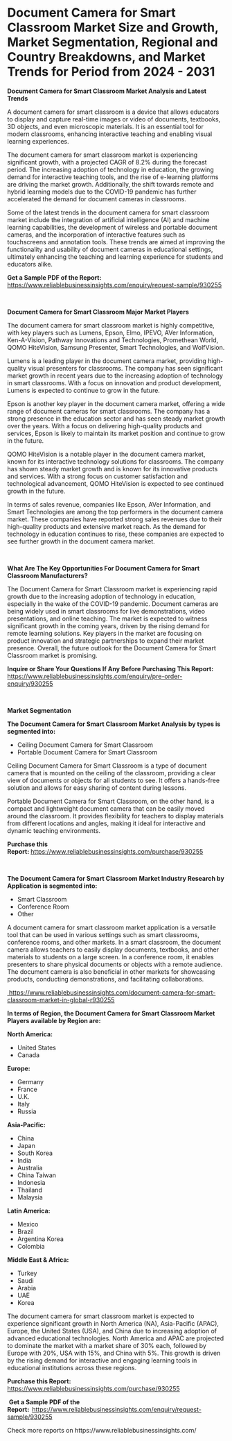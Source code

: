 <p><h1>Document Camera for Smart Classroom Market Size and Growth, Market Segmentation, Regional and Country Breakdowns, and Market Trends for Period from 2024 -  2031</h1></p><p><strong>Document Camera for Smart Classroom Market Analysis and Latest Trends</strong></p>
<p><p>A document camera for smart classroom is a device that allows educators to display and capture real-time images or video of documents, textbooks, 3D objects, and even microscopic materials. It is an essential tool for modern classrooms, enhancing interactive teaching and enabling visual learning experiences.</p><p>The document camera for smart classroom market is experiencing significant growth, with a projected CAGR of 8.2% during the forecast period. The increasing adoption of technology in education, the growing demand for interactive teaching tools, and the rise of e-learning platforms are driving the market growth. Additionally, the shift towards remote and hybrid learning models due to the COVID-19 pandemic has further accelerated the demand for document cameras in classrooms.</p><p>Some of the latest trends in the document camera for smart classroom market include the integration of artificial intelligence (AI) and machine learning capabilities, the development of wireless and portable document cameras, and the incorporation of interactive features such as touchscreens and annotation tools. These trends are aimed at improving the functionality and usability of document cameras in educational settings, ultimately enhancing the teaching and learning experience for students and educators alike.</p></p>
<p><strong>Get a Sample PDF of the Report:&nbsp;</strong> <a href="https://www.reliablebusinessinsights.com/enquiry/request-sample/930255">https://www.reliablebusinessinsights.com/enquiry/request-sample/930255</a></p>
<p>&nbsp;</p>
<p><strong>Document Camera for Smart Classroom Major Market Players</strong></p>
<p><p>The document camera for smart classroom market is highly competitive, with key players such as Lumens, Epson, Elmo, IPEVO, AVer Information, Ken-A-Vision, Pathway Innovations and Technologies, Promethean World, QOMO HiteVision, Samsung Presenter, Smart Technologies, and WolfVision.</p><p>Lumens is a leading player in the document camera market, providing high-quality visual presenters for classrooms. The company has seen significant market growth in recent years due to the increasing adoption of technology in smart classrooms. With a focus on innovation and product development, Lumens is expected to continue to grow in the future.</p><p>Epson is another key player in the document camera market, offering a wide range of document cameras for smart classrooms. The company has a strong presence in the education sector and has seen steady market growth over the years. With a focus on delivering high-quality products and services, Epson is likely to maintain its market position and continue to grow in the future.</p><p>QOMO HiteVision is a notable player in the document camera market, known for its interactive technology solutions for classrooms. The company has shown steady market growth and is known for its innovative products and services. With a strong focus on customer satisfaction and technological advancement, QOMO HiteVision is expected to see continued growth in the future.</p><p>In terms of sales revenue, companies like Epson, AVer Information, and Smart Technologies are among the top performers in the document camera market. These companies have reported strong sales revenues due to their high-quality products and extensive market reach. As the demand for technology in education continues to rise, these companies are expected to see further growth in the document camera market.</p></p>
<p>&nbsp;</p>
<p><strong>What Are The Key Opportunities For Document Camera for Smart Classroom Manufacturers?</strong></p>
<p><p>The Document Camera for Smart Classroom market is experiencing rapid growth due to the increasing adoption of technology in education, especially in the wake of the COVID-19 pandemic. Document cameras are being widely used in smart classrooms for live demonstrations, video presentations, and online teaching. The market is expected to witness significant growth in the coming years, driven by the rising demand for remote learning solutions. Key players in the market are focusing on product innovation and strategic partnerships to expand their market presence. Overall, the future outlook for the Document Camera for Smart Classroom market is promising.</p></p>
<p><strong>Inquire or Share Your Questions If Any Before Purchasing This Report:</strong> <a href="https://www.reliablebusinessinsights.com/enquiry/pre-order-enquiry/930255">https://www.reliablebusinessinsights.com/enquiry/pre-order-enquiry/930255</a></p>
<p>&nbsp;</p>
<p><strong>Market Segmentation</strong></p>
<p><strong>The Document Camera for Smart Classroom Market Analysis by types is segmented into:</strong></p>
<p><ul><li>Ceiling Document Camera for Smart Classroom</li><li>Portable Document Camera for Smart Classroom</li></ul></p>
<p><p>Ceiling Document Camera for Smart Classroom is a type of document camera that is mounted on the ceiling of the classroom, providing a clear view of documents or objects for all students to see. It offers a hands-free solution and allows for easy sharing of content during lessons. </p><p>Portable Document Camera for Smart Classroom, on the other hand, is a compact and lightweight document camera that can be easily moved around the classroom. It provides flexibility for teachers to display materials from different locations and angles, making it ideal for interactive and dynamic teaching environments.</p></p>
<p><strong>Purchase this Report:&nbsp;</strong><a href="https://www.reliablebusinessinsights.com/purchase/930255">https://www.reliablebusinessinsights.com/purchase/930255</a></p>
<p>&nbsp;</p>
<p><strong>The Document Camera for Smart Classroom Market Industry Research by Application is segmented into:</strong></p>
<p><ul><li>Smart Classroom</li><li>Conference Room</li><li>Other</li></ul></p>
<p><p>A document camera for smart classroom market application is a versatile tool that can be used in various settings such as smart classrooms, conference rooms, and other markets. In a smart classroom, the document camera allows teachers to easily display documents, textbooks, and other materials to students on a large screen. In a conference room, it enables presenters to share physical documents or objects with a remote audience. The document camera is also beneficial in other markets for showcasing products, conducting demonstrations, and facilitating collaborations.</p></p>
<p><a href="https://www.reliablebusinessinsights.com/document-camera-for-smart-classroom-market-in-global-r930255">&nbsp;https://www.reliablebusinessinsights.com/document-camera-for-smart-classroom-market-in-global-r930255</a></p>
<p><strong>In terms of Region, the Document Camera for Smart Classroom Market Players available by Region are:</strong></p>
<p>
    <p> <strong> North America: </strong>
        <ul>
            <li>United States</li>
            <li>Canada</li>
        </ul>
        </p> 
    <p> <strong> Europe: </strong>
        <ul>
            <li>Germany</li>
            <li>France</li>
            <li>U.K.</li>
            <li>Italy</li>
            <li>Russia</li>
        </ul>
        </p> 
    <p> <strong> Asia-Pacific: </strong>
        <ul>
            <li>China</li>
            <li>Japan</li>
            <li>South Korea</li>
            <li>India</li>
            <li>Australia</li>
            <li>China Taiwan</li>
            <li>Indonesia</li>
            <li>Thailand</li>
            <li>Malaysia</li>
        </ul>
        </p> 
    <p> <strong> Latin America: </strong>
        <ul>
            <li>Mexico</li>
            <li>Brazil</li>
            <li>Argentina Korea</li>
            <li>Colombia</li>
        </ul>
        </p> 
    <p> <strong> Middle East & Africa: </strong>
        <ul>
            <li>Turkey</li>
            <li>Saudi</li>
            <li>Arabia</li>
            <li>UAE</li>
            <li>Korea</li>
        </ul>
    </p>
    </p>
<p><p>The document camera for smart classroom market is expected to experience significant growth in North America (NA), Asia-Pacific (APAC), Europe, the United States (USA), and China due to increasing adoption of advanced educational technologies. North America and APAC are projected to dominate the market with a market share of 30% each, followed by Europe with 20%, USA with 15%, and China with 5%. This growth is driven by the rising demand for interactive and engaging learning tools in educational institutions across these regions.</p></p>
<p><strong>Purchase this Report: </strong><a href="https://www.reliablebusinessinsights.com/purchase/930255">https://www.reliablebusinessinsights.com/purchase/930255</a></p>
<p>&nbsp;<strong>Get a Sample PDF of the Report:&nbsp;&nbsp;</strong><a href="https://www.reliablebusinessinsights.com/enquiry/request-sample/930255">https://www.reliablebusinessinsights.com/enquiry/request-sample/930255</a></p>
<p><strong></strong></p>
<p>Check more reports on https://www.reliablebusinessinsights.com/</p>